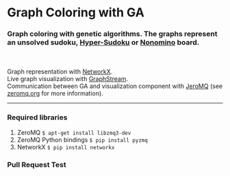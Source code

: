 # Graph Coloring with GA
<h3>
 Graph coloring with genetic algorithms. The graphs represent an unsolved sudoku, <a href="http://www.sudoku-space.com/hyper-sudoku/">Hyper-Sudoku</a> or <a href="https://en.wikipedia.org/wiki/Nonomino">Nonomino</a> board.
</h3>
<br>
<br>
Graph representation with <a href="https://networkx.org/">NetworkX</a>. <br>
Live graph visualization with <a href="https://graphstream-project.org/">GraphStream</a>. <br>
Communication between GA and visualization component with <a href="https://github.com/zeromq/jeromq">JeroMQ</a> (see <a href="https://zeromq.org/">zeromq.org</a> for more information). <br> 
<hr>

<h3>Required libraries</h3>
<ol>
    <li>ZeroMQ <code>$ apt-get install libzmq3-dev </code> </li>
    <li>ZeroMQ Python bindings <code>$ pip install pyzmq </code></li>
    <li>NetworkX <code>$ pip install networkx </code></li>
</ol>  
<h3>Pull Request Test</h3>

